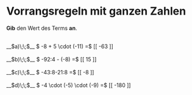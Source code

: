 <!--
version:  0.0.1

language: de

@style
main > *:not(:last-child) {
  margin-bottom: 3rem;
}

input {
    text-align: center;
}

.flex-container {
    display: flex;
    flex-wrap: wrap;
    align-items: stretch;
    gap: 20px;
}

.flex-child {
    flex: 1;
    min-width: 350px;
    margin-right: 20px;
}

@media (max-width: 400px) {
    .flex-child {
        flex: 100%;
        margin-right: 0;
    }
}
@end

formula: \carry   \textcolor{red}{\scriptsize #1}
formula: \digit   \rlap{\carry{#1}}\phantom{#2}#2
formula: \permil  \text{‰}

import: https://raw.githubusercontent.com/LiaTemplates/Tikz-Jax/main/README.md

script: https://cdn.jsdelivr.net/gh/LiaTemplates/Tikz-Jax@main/dist/index.js


tags: Vorrangsregeln, Negative Zahlen, leicht, niedrig, Angeben

comment: Rechne mit ganzen Zahlen im Kopf. Beachte die Vorrangsregeln.

author: Martin Lommatzsch

-->




# Vorrangsregeln mit ganzen Zahlen

**Gib** den Wert des Terms **an**.

<section class="flex-container">

<div class="flex-child">
<br>
__$a)\;\;$__ $ -8 + 5 \cdot (-11) =$ [[  -63  ]]
<br>
</div> 
<div class="flex-child">
<br>
__$b)\;\;$__ $ -92:4 - (-8) =$ [[  15  ]]
<br>
</div> 
<div class="flex-child">
<br>
__$c)\;\;$__ $ -43:8-21:8 =$ [[  -8  ]]
<br>
</div> 
<div class="flex-child">
<br>
__$d)\;\;$__ $ -4 \cdot (-5) \cdot (-9) =$ [[  -180  ]]
<br>
</div> 
</section>
<br>
<br>
<br>
<br>

